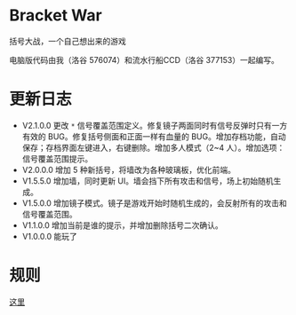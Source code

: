 # Bracket War
括号大战，一个自己想出来的游戏

电脑版代码由我（洛谷 576074）和流水行船CCD（洛谷 377153）一起编写。

# 更新日志
- V2.1.0.0 更改 `*` 信号覆盖范围定义。修复镜子两面同时有信号反弹时只有一方有效的 BUG。修复括号侧面和正面一样有血量的 BUG。增加存档功能，自动保存；存档界面左键进入，右键删除。增加多人模式（2~4 人）。增加选项：信号覆盖范围提示。
- V2.0.0.0 增加 5 种新括号，将墙改为各种玻璃板，优化前端。
- V1.5.5.0 增加墙，同时更新 UI。墙会挡下所有攻击和信号，场上初始随机生成。
- V1.5.0.0 增加镜子模式。镜子是游戏开始时随机生成的，会反射所有的攻击和信号覆盖范围。
- V1.1.0.0 增加当前是谁的提示，并增加删除括号二次确认。
- V1.0.0.0 能玩了

# 规则
[这里](https://www.luogu.com.cn/problem/T583533)
